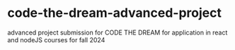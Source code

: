 # code-the-dream-advanced-project
advanced project submission for CODE THE DREAM for application in react and nodeJS courses for fall 2024
